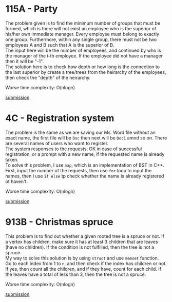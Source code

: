 # 115A - Party  

The problem given is to find the minimum number of groups that must be formed, which is there will not exist an employee who is the superior of his/her own immediate manager. Every employee must belong to exactly one group. Furthermore, within any single group, there must not be two employees A and B such that A is the superior of B.  
The input here will be the number of employees, and continued by who is the manager of the i-th employee. If the employee did not have a manager then it will be "-1".  
The solution here is to check how depth or how long is the connection to the last superior by create a tree/trees from the heirarchy of the employees, then check the "depth" of the heirarchy.

Worse time complexity: O(nlogn)

[submission](http://codeforces.com/contest/115/submission/43731059)  

# 4C - Registration system  

The problem is the same as we are saving our Ms. Word file without an exact name, the first file will be `Doc` then next will be `Doc1` amnd so on. There are several names of users who want to register.  
The system responses to the requests: OK in case of successful registration, or a prompt with a new name, if the requested name is already taken.  
To solve this problem, I use `map`, which is an implementation of BST in C++. First, input the number of the requests, then use `for` loop to input the names, then I use `if else` tp check whether the name is already registered ot haven't.  

Worse time complexity: O(nlogn)

[submission](http://codeforces.com/contest/4/submission/43732378)  

# 913B - Christmas spruce  

This problem is to find out whether a given rooted tree is a spruce or not. If a vertex has children, make sure it has at least 3 children that are leaves (have no children). If the condition is not fulfilled, then the tree is not a spruce.  
My way to solve this solution is by using `struct` and use `memset` function.  
Go to each index from 1 to `n`, and then check if the index has children or not. If yes, then count all the children, and if they have, count for each child. If the leaves have a total of less than 3, then the tree is not a spruce.  

Worse time complexity: O(nlogn)

[submission](http://codeforces.com/contest/913/submission/43736088)
